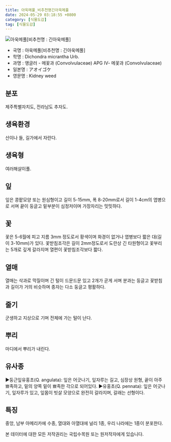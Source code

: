 ```yaml
---
title: 아욱메풀_비추천명긴아욱메풀
date: 2024-05-29 03:18:55 +0800
category: [식물도감]
tag: [식물도감]
---
```




![아욱메풀[비추천명 : 긴아욱메풀]](/fileUpload/plants/basic/Convolvulaceae/Dichondra/16769/1_th2.JPG)
- 국명 : 아욱메풀[비추천명 : 긴아욱메풀]
- 학명 : Dichondra micrantha Urb.
- 과명 : 앵글러 - 메꽃과 (Convolvulaceae) APG Ⅳ- 메꽃과 (Convolvulaceae)
- 일본명 : アオイゴケ
- 영문명 : Kidney weed


## 분포
제주특별자치도, 전라남도 추자도.
## 생육환경
산이나 들, 길가에서 자란다.
## 생육형
여러해살이풀.
## 잎
잎은 콩팥모양 또는 원심형이고 길이 5-15mm, 폭 8-20mm로서 길이 1-4cm의 엽병으로 서며 끝이 둥글고 밑부분이 심정저이며 가장자리는 밋밋하다.
## 꽃
꽃은 5-6월에 피고 지름 3mm 정도로서 황색이며 화경이 없거나 엽병보다 짧은 대(길이 3-10mm)가 있다. 꽃받침조각은 길이 2mm정도로서 도란상 긴 타원형이고 꽃부리는 5개로 깊게 갈라지며 열편이 꽃받침조각보다 짧다.
## 열매
열매는 삭과로 막질이며 긴 털이 드문드문 있고 2개가 곧게 서며 분과는 둥글고 꽃받침과 길이가 거의 비슷하며 종자는 다소 둥글고 평활하다.
## 줄기
군생하고 지상으로 기며 전체에 가는 털이 난다.
## 뿌리
마디에서 뿌리가 내린다.
## 유사종
▶둥근잎유홍초(Q. angulata): 잎은 어긋나기, 잎자루는 길고, 심장상 원형, 끝이 아주 뾰족하고, 밑의 양쪽 밑이 뾰족한 각으로 되어있다.▶유홍초(Q. pennata): 잎은 어긋나기, 잎자루가 있고, 잎몸이 빗살 모양으로 완전히 갈라지며, 갈래는 선형이다.
## 특징
중앙, 남부 아메리카에 수종, 열대와 아열대에 널리 1종, 우리 나라에는 1종이 분포한다.






본 데이터에 대한 모든 저작권리는 국립수목원 또는 원저작자에게 있습니다.
